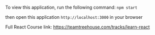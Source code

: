 To view this application, 
run the following command: `npm start` 

then open this application `http://localhost:3000` in your browser


Full React Course link: https://teamtreehouse.com/tracks/learn-react
